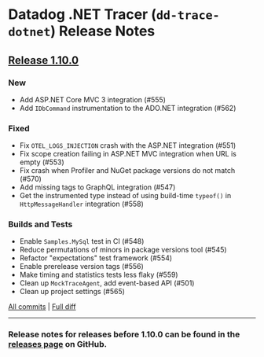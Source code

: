 # Datadog .NET Tracer (`dd-trace-dotnet`) Release Notes

## [Release 1.10.0](https://github.com/DataDog/dd-trace-dotnet/releases/tag/v1.10.0)

### New
- Add ASP.NET Core MVC 3 integration (#555)
- Add `IDbCommand` instrumentation to the ADO.NET integration (#562)

### Fixed
- Fix `OTEL_LOGS_INJECTION` crash with the ASP.NET integration (#551)
- Fix scope creation failing in ASP.NET MVC integration when URL is empty (#553)
- Fix crash when Profiler and NuGet package versions do not match (#570)
- Add missing tags to GraphQL integration (#547)
- Get the instrumented type instead of using build-time `typeof()` in `HttpMessageHandler` integration (#558)

### Builds and Tests
- Enable `Samples.MySql` test in CI (#548)
- Reduce permutations of minors in package versions tool (#545)
- Refactor "expectations" test framework (#554)
- Enable prerelease version tags (#556)
- Make timing and statistics tests less flaky (#559)
- Clean up `MockTraceAgent`, add event-based API (#501)
- Clean up project settings (#565)

[All commits](https://github.com/DataDog/dd-trace-dotnet/compare/v1.9.0...v1.10.0) | [Full diff](https://github.com/DataDog/dd-trace-dotnet/compare/v1.9.0..v1.10.0)

---

### Release notes for releases before 1.10.0 can be found in the [releases page](https://github.com/DataDog/dd-trace-dotnet/releases) on GitHub.